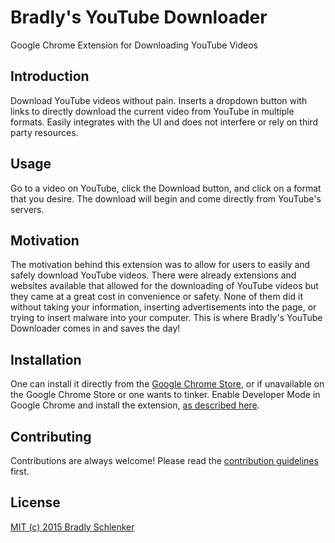 # Bradly's YouTube Downloader
Google Chrome Extension for Downloading YouTube Videos

## Introduction

Download YouTube videos without pain. Inserts a dropdown button with links to directly download the current video from YouTube in multiple formats. Easily integrates with the UI and does not interfere or rely on third party resources.

## Usage

Go to a video on YouTube, click the Download button, and click on a format that you desire. The download will begin and come directly from YouTube's servers.

## Motivation

The motivation behind this extension was to allow for users to easily and safely download YouTube videos. There were already extensions and websites available that allowed for the downloading of YouTube videos but they came at a great cost in convenience or safety. None of them did it without taking your information, inserting advertisements into the page, or trying to insert malware into your computer. This is where Bradly's YouTube Downloader comes in and saves the day!

## Installation

One can install it directly from the [Google Chrome Store](https://chrome.google.com/webstore/detail/bradlys-youtube-downloade/iegohpghbappmilohemkdpknmbcpbldb), or if unavailable on the Google Chrome Store or one wants to tinker. Enable Developer Mode in Google Chrome and install the extension, [as described here](https://developer.chrome.com/extensions/getstarted#unpacked).

## Contributing

Contributions are always welcome!
Please read the [contribution guidelines](contributing.md) first.

## License

[MIT (c) 2015 Bradly Schlenker](LICENSE)
